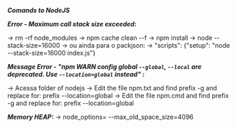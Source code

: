 
***Comands to NodeJS***

***Error - Maximum call stack size exceeded:***
 
 -> rm -rf node_modules
 -> npm cache clean --f
 -> npm install
 -> node --stack-size=16000 <file>
 -> ou ainda para o packjson:
 -> "scripts": {"setup": "node --stack-size=16000 index.js"}

***Message Error - "npm WARN config global `--global`, `--local` are deprecated. Use `--location=global` instead" :***

  -> Acessa folder of nodejs
  -> Edit the file npm.txt and find prefix -g and replace for: prefix --location=global
  -> Edit the file npm.cmd and find prefix -g and replace for: prefix --location=global
  
***Memory HEAP:***
  -> node_options= --max_old_space_size=4096 